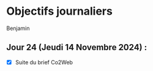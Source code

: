 # Objectifs journaliers

Benjamin

## Jour 24 (Jeudi 14 Novembre 2024) :

- [X] Suite du brief Co2Web
